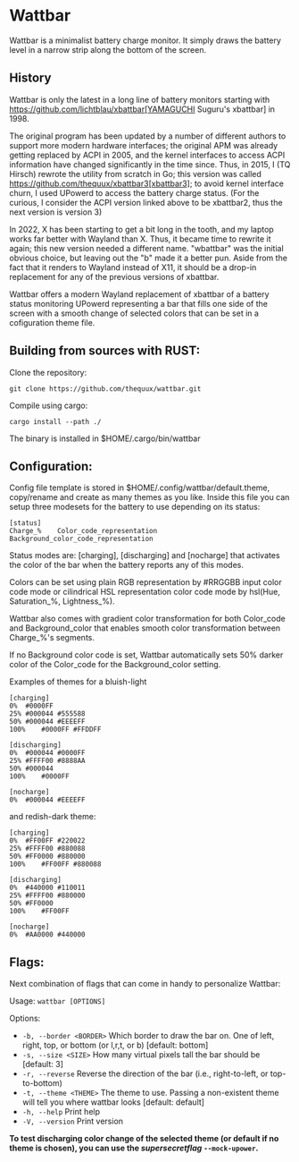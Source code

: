 # Wattbar

Wattbar is a minimalist battery charge monitor. It simply draws the battery
level in a narrow strip along the bottom of the screen.


## History
Wattbar is only the latest in a long line of battery monitors starting with
https://github.com/lichtblau/xbattbar[YAMAGUCHI Suguru's xbattbar] in 1998.

The original program has been updated by a number of different authors to support
more modern hardware interfaces; the original APM was already getting replaced by
ACPI in 2005, and the kernel interfaces to access ACPI information have changed
significantly in the time since. Thus, in 2015, I (TQ Hirsch) rewrote the utility
from scratch in Go; this version was called https://github.com/thequux/xbattbar3[xbattbar3];
to avoid kernel interface churn, I used UPowerd to access the battery charge status.
(For the curious, I consider the ACPI version linked above to be xbattbar2, thus the
next version is version 3)

In 2022, X has been starting to get a bit long in the tooth, and my laptop works
far better with Wayland than X. Thus, it became time to rewrite it again; this new
version needed a different name. "wbattbar" was the initial obvious choice, but
leaving out the "b" made it a better pun. Aside from the fact that it renders to
Wayland instead of X11, it should be a drop-in replacement for any of the previous
versions of xbattbar.

Wattbar offers a modern Wayland replacement of xbattbar of a battery status 
monitoring UPowerd representing a bar that fills one side of the screen with a 
smooth change of selected colors that can be set in a cofiguration theme file.

## Building from sources with RUST:
Clone the repository:
```
git clone https://github.com/thequux/wattbar.git
```
Compile using cargo:
```
cargo install --path ./
```
The binary is installed in $HOME/.cargo/bin/wattbar

## Configuration:
Config file template is stored in $HOME/.config/wattbar/default.theme, copy/rename 
and create as many themes as you like. Inside this file you can setup three modesets 
for the battery to use depending on its status:

```
[status]
Charge_%	Color_code_representation	Background_color_code_representation
```

Status modes are:
[charging], [discharging] and [nocharge] that activates the color of the bar when 
the battery reports any of this modes.

Colors can be set using plain RGB representation by #RRGGBB input color code mode 
or cilindrical HSL representation color code mode by hsl(Hue, Saturation_%, Lightness_%).

Wattbar also comes with gradient color transformation for both Color_code and
Background_color that enables smooth color transformation between Charge_%'s segments.

If no Background color code is set, Wattbar automatically sets 50% darker color
of the Color_code for the Background_color setting.

Examples of themes for a bluish-light

```
[charging]
0%	#0000FF
25%	#000044 #555588
50%	#000044	#EEEEFF
100%	#0000FF #FFDDFF

[discharging]
0%	#000044	#0000FF
25%	#FFFF00 #8888AA
50%	#000044
100%	#0000FF

[nocharge]
0%	#000044 #EEEEFF
```

and redish-dark theme:

```
[charging]
0%	#FF00FF #220022
25%	#FFFF00 #880088
50%	#FF0000	#880000
100%	#FF00FF #880088

[discharging]
0%	#440000	#110011
25%	#FFFF00 #880000
50%	#FF0000
100%	#FF00FF

[nocharge]
0%	#AA0000 #440000
```

## Flags:
Next combination of flags that can come in handy to personalize Wattbar:

Usage: ```wattbar [OPTIONS]```

Options:
*  ```-b, --border <BORDER>```  Which border to draw the bar on. One of left, right, top, 
  or bottom (or l,r,t, or b) [default: bottom]
*  ```-s, --size <SIZE>```      How many virtual pixels tall the bar should be [default: 3]
*  ```-r, --reverse```          Reverse the direction of the bar (i.e., right-to-left, or 
  top-to-bottom)
*  ```-t, --theme <THEME>```    The theme to use. Passing a non-existent theme will tell you 
  where wattbar looks [default: default]
*  ```-h, --help```             Print help
*  ```-V, --version```          Print version

**To test discharging color change of the selected theme (or default if no theme is chosen), you 
can use the _supersecretflag_ ```--mock-upower```.**

